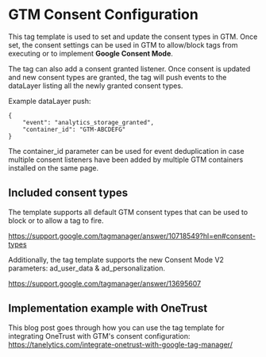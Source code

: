 # GTM Consent Configuration

This tag template is used to set and update the consent types in GTM. Once set, the consent settings can be used in GTM to allow/block tags from executing or to implement **Google Consent Mode**.

The tag can also add a consent granted listener. Once consent is updated and new consent types are granted, the tag will push events to the dataLayer listing all the newly granted consent types.

Example dataLayer push:

```
{
    "event": "analytics_storage_granted",
    "container_id": "GTM-ABCDEFG"
}
```
The container_id parameter can be used for event deduplication in case multiple consent listeners have been added by multiple GTM containers installed on the same page.

## Included consent types

The template supports all default GTM consent types that can be used to block or to allow a tag to fire.

https://support.google.com/tagmanager/answer/10718549?hl=en#consent-types

Additionally, the tag template supports the new Consent Mode V2 parameters: ad_user_data & ad_personalization.

https://support.google.com/tagmanager/answer/13695607

## Implementation example with OneTrust

This blog post goes through how you can use the tag template for integrating OneTrust with GTM's consent configuration: https://tanelytics.com/integrate-onetrust-with-google-tag-manager/